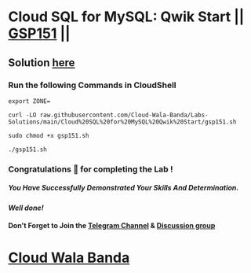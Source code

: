 # Cloud SQL for MySQL: Qwik Start || [GSP151](https://www.cloudskillsboost.google/focuses/936?parent=catalog) ||

## Solution [here](https://youtu.be/YuDVbvtuIr0)

### Run the following Commands in CloudShell

```
export ZONE=
```
```
curl -LO raw.githubusercontent.com/Cloud-Wala-Banda/Labs-Solutions/main/Cloud%20SQL%20for%20MySQL%20Qwik%20Start/gsp151.sh

sudo chmod +x gsp151.sh

./gsp151.sh
```

### Congratulations 🎉 for completing the Lab !

##### *You Have Successfully Demonstrated Your Skills And Determination.*

#### *Well done!*

#### Don't Forget to Join the [Telegram Channel](https://t.me/cloudwalabanda) & [Discussion group](https://t.me/cloudwalabandachats)

# [Cloud Wala Banda](https://www.youtube.com/@cloudwalabanda)
